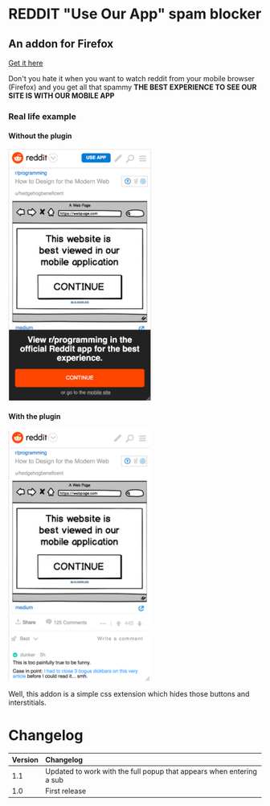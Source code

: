 # REDDIT "Use Our App" spam blocker

## An addon for Firefox

[Get it here](https://addons.mozilla.org/en-US/firefox/addon/no-reddit-mobile-ads/)

Don't you hate it when you want to watch reddit from your mobile browser (Firefox) and you get all that spammy **THE BEST EXPERIENCE TO SEE OUR SITE IS WITH OUR MOBILE APP**

### Real life example

#### Without the plugin

<img src="docs/off.png" alt="without" height="500"/>

#### With the plugin

<img src="docs/on.png" alt="with" height="500"/>

Well, this addon is a simple css extension which hides those buttons and interstitials.

# Changelog
Version | Changelog
:---| :---
1.1 | Updated to work with the full popup that appears when entering a sub
1.0 | First release
